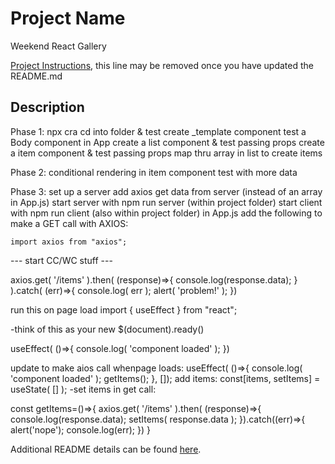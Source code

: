 # Project Name
Weekend React Gallery

[Project Instructions](./INSTRUCTIONS.md), this line may be removed once you have updated the README.md

## Description

Phase 1:
npx cra
cd into folder & test
create \_template component
test a Body component in App
create a list component & test passing props
create a item component & test passing props
map thru array in list to create items

Phase 2:
conditional rendering in item component
test with more data

Phase 3:
set up a server
add axios
get data from server (instead of an array in App.js)
start server with npm run server (within project folder)
start client with npm run client (also within project folder)
in App.js add the following to make a GET call with AXIOS:

    import axios from "axios";

--- start CC/WC stuff ---

axios.get( '/items' ).then( (response)=>{
console.log(response.data);
} ).catch( (err)=>{
console.log( err );
alert( 'problem!' );
})

run this on page load
import { useEffect } from "react";

-think of this as your new $(document).ready()

useEffect( ()=>{
console.log( 'component loaded' );
})

update to make aios call whenpage loads:
useEffect( ()=>{
console.log( 'component loaded' );
getItems();
}, []);
add items:
const[items, setItems] = useState( [] );
-set items in get call:

const getItems=()=>{
axios.get( '/items' ).then( (response)=>{
console.log(response.data);
setItems( response.data );
}).catch((err)=>{
alert('nope');
console.log(err);
})
}


Additional README details can be found [here](https://github.com/PrimeAcademy/readme-template/blob/master/README.md).

